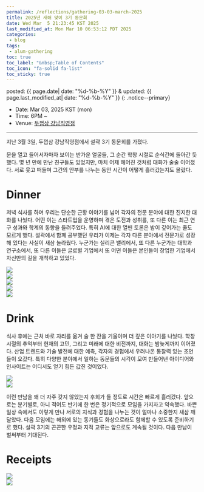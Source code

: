 ```yaml
---
permalink: /reflections/gathering-03-03-march-2025
title: 2025년 새해 맞이 3기 동문회
date: Wed Mar  5 21:23:45 KST 2025
last_modified_at: Mon Mar 10 06:53:12 PDT 2025
categories:
 - blog
tags:
 - alum-gathering
toc: true
toc_label: "&nbsp;Table of Contents"
toc_icon: "fa-solid fa-list"
toc_sticky: true
---
```


posted: {{ page.date| date: "%d-%b-%Y" }}
&amp;
updated: {{ page.last_modified_at| date: "%d-%b-%Y" }}
{: .notice--primary}

- Date: Mar 03, 2025 KST (mon)
- Time: 6PM ~
- Venue: [두껍삼 강남직영점](https://naver.me/xmxIau0m)

<hr>

지난 3월 3일, 두껍삼 강남직영점에서 설곽 3기 동문회를 가졌다.
<!--실리콘 밸리 쿠퍼티노에서 한국 출장 중이던 나에게는 정말 뜻깊은 시간이었다.-->
문을 열고 들어서자마자 보이는 반가운 얼굴들, 그 순간 학창 시절로 순식간에 돌아간 듯했다.
몇 년 만에 만난 친구들도 있었지만, 마치 어제 헤어진 것처럼 대화가 술술 이어졌다.
서로 웃고 떠들며 그간의 안부를 나누는 동안 시간이 어떻게 흘러갔는지도 몰랐다.

# Dinner

저녁 식사를 하며 우리는 단순한 근황 이야기를 넘어 각자의 전문 분야에 대한 진지한 대화를 나눴다.
어떤 이는 스타트업을 운영하며 겪은 도전과 성취를, 또 다른 이는 최근 연구 성과와 학계의 동향을 들려주었다.
특히 AI에 대한 열띤 토론은 밤이 깊어가는 줄도 모르게 했다.
설곽에서 함께 공부했던 우리가 이제는 각자 다른 분야에서 전문가로 성장해 있다는 사실이 새삼 놀라웠다.
누군가는 실리콘 밸리에서, 또 다른 누군가는 대학과 연구소에서, 또 다른 이들은 글로벌 기업에서 또 어떤 이들은 본인들이 창업한 기업에서 자신만의 길을 개척하고 있었다.

<div class="img-container">
<img src="/resource/alum-gatherings/03-2024-0303/KakaoTalk_Photo_2025-03-05-21-34-29.jpeg">
</div>

<div class="img-container">
<img src="/resource/alum-gatherings/03-2024-0303/KakaoTalk_Photo_2025-03-05-21-34-48 001.jpeg">
</div>

<div class="img-container">
<img src="/resource/alum-gatherings/03-2024-0303/KakaoTalk_Photo_2025-03-05-21-34-49 004.jpeg">
</div>

<div class="img-container">
<img src="/resource/alum-gatherings/03-2024-0303/KakaoTalk_Photo_2025-03-05-21-38-11 001.jpeg">
</div>

<div class="img-container">
<img src="/resource/alum-gatherings/03-2024-0303/KakaoTalk_Photo_2025-03-05-21-37-33 014.jpeg">
</div>

# Drink

식사 후에는 근처 바로 자리를 옮겨 술 한 잔을 기울이며 더 깊은 이야기를 나눴다.
학창 시절의 추억부터 현재의 고민, 그리고 미래에 대한 비전까지, 대화는 밤늦게까지 이어졌다.
산업 트렌드와 기술 발전에 대한 예측, 각자의 경험에서 우러나온 통찰력 있는 조언들이 오갔다.
특히 다양한 분야에서 일하는 동문들의 시각이 모여 만들어낸 아이디어와 인사이트는 어디서도 얻기 힘든 값진 것이었다.

<div class="img-container">
<img style="max-height: 65vh;" src="/resource/alum-gatherings/03-2024-0303/KakaoTalk_Photo_2025-03-05-21-38-25 002.jpeg">
</div>

<div class="img-container">
<img src="/resource/alum-gatherings/03-2024-0303/KakaoTalk_Photo_2025-03-05-21-38-25 003.jpeg">
</div>

이런 만남을 왜 더 자주 갖지 않았는지 후회가 들 정도로 시간은 빠르게 흘러갔다.
앞으로는 분기별로, 아니 적어도 반기에 한 번은 정기적으로 모임을 가지자고 약속했다.
바쁜 일상 속에서도 이렇게 만나 서로의 지식과 경험을 나누는 것이 얼마나 소중한지 새삼 깨달았다.
다음 모임에는 해외에 있는 동기들도 화상으로라도 함께할 수 있도록 준비하기로 했다.
설곽 3기의 끈끈한 우정과 지적 교류는 앞으로도 계속될 것이다.
다음 만남이 벌써부터 기대된다.

# Receipts

<div class="img-container">
<img style="max-height: 65vh;" src="/resource/alum-gatherings/03-2024-0303/KakaoTalk_Photo_2025-03-05-21-38-37 001.jpeg">
</div>

<div class="img-container">
<img style="max-height: 65vh;" src="/resource/alum-gatherings/03-2024-0303/KakaoTalk_Photo_2025-03-05-21-38-37 002.jpeg">
</div>
